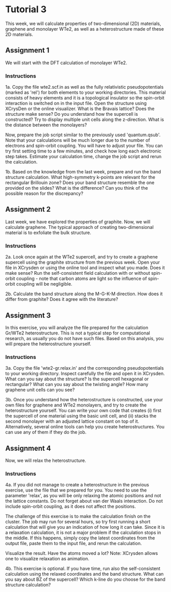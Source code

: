 # Tutorial 3
This week, we will calculate properties of two-dimensional (2D) materials, graphene and monolayer WTe2, as well as a heterostructure made of these 2D materials.

## Assignment 1

We will start with the DFT calculation of monolayer WTe2. 

### Instructions

1a. Copy the file wte2.scf.in as well as the fully relativistic pseudopotentials (marked as 'rel') for both elements to your working directories. This material consists of heavy elements and it is a topological insulator so the spin-orbit interaction is switched on in the input file. Open the structure using XCrysDen or the online visualizer. What is the Bravais lattice? Does the structure make sense? Do you understand how the supercell is constructed? Try to display multiple unit cells along the z-direction. What is the distance between the monolayers?

Now, prepare the job script similar to the previously used 'quantum.qsub'. Note that your calculations will be much longer due to the number of electrons and spin-orbit coupling. You will have to adjust your file. You can try first setting time to a few minutes, and check how long each electronic step takes. Estimate your calculation time, change the job script and rerun the calculation.

1b. Based on the knowledge from the last week, prepare and run the band structure calculation. What high-symmetry k-points are relevant for the rectangular Brillouin zone? Does your band structure resemble the one provided on the slides? What is the difference? Can you think of the possible reason for the discrepancy?

## Assignment 2

Last week, we have explored the properties of graphite. Now, we will calculate graphene. The typical approach of creating two-dimensional material is to exfoliate the bulk structure. 

### Instructions

2a. Look once again at the WTe2 supercell, and try to create a graphene supercell using the graphite structure from the previous week. Open your file in XCrysden or using the online tool and inspect what you made. Does it make sense? Run the self-consistent field calculation with or without spin-orbit coupling - note that carbon atoms are light so the influence of spin-orbit coupling will be negligible. 

2b. Calculate the band structure along the M-G-K-M direction. How does it differ from graphite? Does it agree with the literature? 

## Assignment 3

In this exercise, you will analyze the file prepared for the calculation Gr/WTe2 heterostructure. This is not a typical step for computational research, as usually you do not have such files. Based on this analysis, you will prepare the heterostructure yourself. 

### Instructions

3a. Copy the file 'wte2-gr.relax.in' and the corresponding pseudopotentials to your working directory. Inspect carefully the file and open it in XCrysden. What can you say about the structure? Is the supercell hexagonal or rectangular? What can you say about the twisting angle? How many graphene unit cells can you see?

3b. Once you understand how the heterostructure is constructed, use your own files for graphene and WTe2 monolayers, and try to create the heterostructure yourself. You can write your own code that creates (i) first the supercell of one material using the basic unit cell, and (ii) stacks the second monolayer with an adjusted lattice constant on top of it. Alternatively, several online tools can help you create heterostructures. You can use any of them if they do the job.

## Assignment 4

Now, we will relax the heterostructure. 

### Instructions

4a. If you did not manage to create a heterostructure in the previous exercise, use the file that we prepared for you. You need to use the parameter 'relax', as you will be only relaxing the atomic positions and not the lattice constants. Do not forget about van der Waals interaction. Do not include spin-orbit coupling, as it does not affect the positions. 

The challenge of this exercise is to make the calculation finish on the cluster. The job may run for several hours, so try first running a short calculation that will give you an indication of how long it can take. Since it is a relaxation calculation, it is not a major problem if the calculation stops in the middle. If this happens, simply copy the latest coordinates from the output file, paste them to the input file, and rerun the calculation. 

Visualize the result. Have the atoms moved a lot? Note: XCrysden allows one to visualize relaxation as animation. 

4b. This exercise is optional.
If you have time, run also the self-consistent calculation using the relaxed coordinates and the band structure. What can you say about BZ of the supercell? Which k-line do you choose for the band structure calculation?
